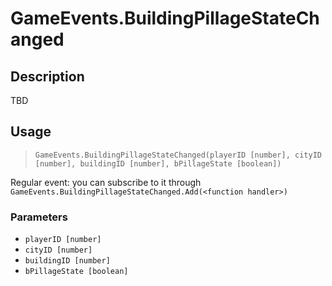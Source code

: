 # GameEvents.BuildingPillageStateChanged
## Description
TBD

## Usage
> `GameEvents.BuildingPillageStateChanged(playerID [number], cityID [number], buildingID [number], bPillageState [boolean])`

Regular event: you can subscribe to it through `GameEvents.BuildingPillageStateChanged.Add(<function handler>)`

### Parameters
- `playerID [number]`
- `cityID [number]`
- `buildingID [number]`
- `bPillageState [boolean]`